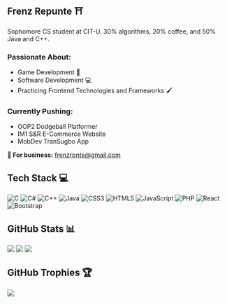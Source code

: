 ## Frenz Repunte ⛩

Sophomore CS student at CIT-U. 30% algorithms, 20% coffee, and 50% Java and C++.

### Passionate About:
- Game Development 👾
- Software Development 💻
- Practicing Frontend Technologies and Frameworks 🖌

### Currently Pushing:
- OOP2 Dodgeball Platformer
- IM1 S&R E-Commerce Website
- MobDev TranSugbo App

**📧 For business:** frenzrpnte@gmail.com

## Tech Stack 💻 
![C](https://img.shields.io/badge/c-%2300599C.svg?style=for-the-badge&logo=c&logoColor=white) 
![C#](https://img.shields.io/badge/c%23-%23239120.svg?style=for-the-badge&logo=csharp&logoColor=white)
![C++](https://img.shields.io/badge/c++-%2300599C.svg?style=for-the-badge&logo=c%2B%2B&logoColor=white)
![Java](https://img.shields.io/badge/java-%23ED8B00.svg?style=for-the-badge&logo=openjdk&logoColor=white)
![CSS3](https://img.shields.io/badge/css3-%231572B6.svg?style=for-the-badge&logo=css3&logoColor=white) 
![HTML5](https://img.shields.io/badge/html5-%23E34F26.svg?style=for-the-badge&logo=html5&logoColor=white) 
![JavaScript](https://img.shields.io/badge/javascript-%23323330.svg?style=for-the-badge&logo=javascript&logoColor=%23F7DF1E)
![PHP](https://img.shields.io/badge/php-%23777BB4.svg?style=for-the-badge&logo=php&logoColor=white)
![React](https://img.shields.io/badge/react-%2320232a.svg?style=for-the-badge&logo=react&logoColor=%2361DAFB) 
![Bootstrap](https://img.shields.io/badge/bootstrap-%238511FA.svg?style=for-the-badge&logo=bootstrap&logoColor=white)

## GitHub Stats 📊
![](https://github-readme-stats.vercel.app/api?username=ChimaRyder&theme=tokyonight&hide_border=false&include_all_commits=false&count_private=true)
![](https://github-readme-stats.vercel.app/api/top-langs/?username=ChimaRyder&theme=tokyonight&hide_border=false&include_all_commits=false&count_private=true&layout=compact)
![](https://github-readme-streak-stats.herokuapp.com/?user=ChimaRyder&theme=tokyonight&hide_border=false)

## GitHub Trophies 🏆
![](https://github-profile-trophy.vercel.app/?username=ChimaRyder&theme=tokyonight&no-frame=false&no-bg=true&margin-w=4)

<!-- Proudly created with GPRM ( https://gprm.itsvg.in ) -->

